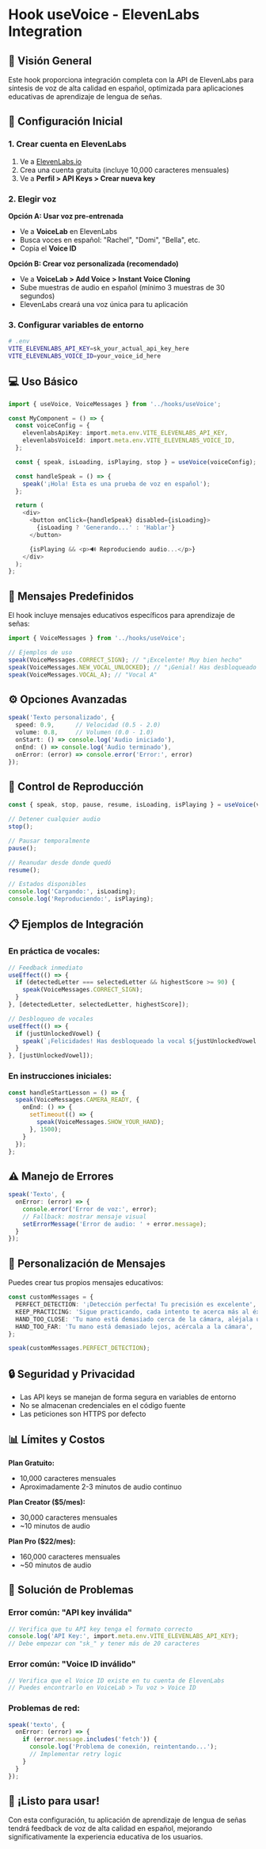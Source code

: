 # Hook useVoice - ElevenLabs Integration

## 🎯 Visión General

Este hook proporciona integración completa con la API de ElevenLabs para síntesis de voz de alta calidad en español, optimizada para aplicaciones educativas de aprendizaje de lengua de señas.

## 🚀 Configuración Inicial

### 1. Crear cuenta en ElevenLabs

1. Ve a [ElevenLabs.io](https://elevenlabs.io)
2. Crea una cuenta gratuita (incluye 10,000 caracteres mensuales)
3. Ve a **Perfil > API Keys > Crear nueva key**

### 2. Elegir voz

**Opción A: Usar voz pre-entrenada**
- Ve a **VoiceLab** en ElevenLabs
- Busca voces en español: "Rachel", "Domi", "Bella", etc.
- Copia el **Voice ID**

**Opción B: Crear voz personalizada (recomendado)**
- Ve a **VoiceLab > Add Voice > Instant Voice Cloning**
- Sube muestras de audio en español (mínimo 3 muestras de 30 segundos)
- ElevenLabs creará una voz única para tu aplicación

### 3. Configurar variables de entorno

```bash
# .env
VITE_ELEVENLABS_API_KEY=sk_your_actual_api_key_here
VITE_ELEVENLABS_VOICE_ID=your_voice_id_here
```

## 💻 Uso Básico

```typescript
import { useVoice, VoiceMessages } from '../hooks/useVoice';

const MyComponent = () => {
  const voiceConfig = {
    elevenlabsApiKey: import.meta.env.VITE_ELEVENLABS_API_KEY,
    elevenlabsVoiceId: import.meta.env.VITE_ELEVENLABS_VOICE_ID,
  };

  const { speak, isLoading, isPlaying, stop } = useVoice(voiceConfig);

  const handleSpeak = () => {
    speak('¡Hola! Esta es una prueba de voz en español');
  };

  return (
    <div>
      <button onClick={handleSpeak} disabled={isLoading}>
        {isLoading ? 'Generando...' : 'Hablar'}
      </button>

      {isPlaying && <p>🔊 Reproduciendo audio...</p>}
    </div>
  );
};
```

## 🎵 Mensajes Predefinidos

El hook incluye mensajes educativos específicos para aprendizaje de señas:

```typescript
import { VoiceMessages } from '../hooks/useVoice';

// Ejemplos de uso
speak(VoiceMessages.CORRECT_SIGN); // "¡Excelente! Muy bien hecho"
speak(VoiceMessages.NEW_VOCAL_UNLOCKED); // "¡Genial! Has desbloqueado una nueva vocal"
speak(VoiceMessages.VOCAL_A); // "Vocal A"
```

## ⚙️ Opciones Avanzadas

```typescript
speak('Texto personalizado', {
  speed: 0.9,      // Velocidad (0.5 - 2.0)
  volume: 0.8,     // Volumen (0.0 - 1.0)
  onStart: () => console.log('Audio iniciado'),
  onEnd: () => console.log('Audio terminado'),
  onError: (error) => console.error('Error:', error)
});
```

## 🔧 Control de Reproducción

```typescript
const { speak, stop, pause, resume, isLoading, isPlaying } = useVoice(voiceConfig);

// Detener cualquier audio
stop();

// Pausar temporalmente
pause();

// Reanudar desde donde quedó
resume();

// Estados disponibles
console.log('Cargando:', isLoading);
console.log('Reproduciendo:', isPlaying);
```

## 📋 Ejemplos de Integración

### En práctica de vocales:

```typescript
// Feedback inmediato
useEffect(() => {
  if (detectedLetter === selectedLetter && highestScore >= 90) {
    speak(VoiceMessages.CORRECT_SIGN);
  }
}, [detectedLetter, selectedLetter, highestScore]);

// Desbloqueo de vocales
useEffect(() => {
  if (justUnlockedVowel) {
    speak(`¡Felicidades! Has desbloqueado la vocal ${justUnlockedVowel.toUpperCase()}`);
  }
}, [justUnlockedVowel]);
```

### En instrucciones iniciales:

```typescript
const handleStartLesson = () => {
  speak(VoiceMessages.CAMERA_READY, {
    onEnd: () => {
      setTimeout(() => {
        speak(VoiceMessages.SHOW_YOUR_HAND);
      }, 1500);
    }
  });
};
```

## ⚠️ Manejo de Errores

```typescript
speak('Texto', {
  onError: (error) => {
    console.error('Error de voz:', error);
    // Fallback: mostrar mensaje visual
    setErrorMessage('Error de audio: ' + error.message);
  }
});
```

## 🎨 Personalización de Mensajes

Puedes crear tus propios mensajes educativos:

```typescript
const customMessages = {
  PERFECT_DETECTION: '¡Detección perfecta! Tu precisión es excelente',
  KEEP_PRACTICING: 'Sigue practicando, cada intento te acerca más al éxito',
  HAND_TOO_CLOSE: 'Tu mano está demasiado cerca de la cámara, aléjala un poco',
  HAND_TOO_FAR: 'Tu mano está demasiado lejos, acércala a la cámara',
};

speak(customMessages.PERFECT_DETECTION);
```

## 🔒 Seguridad y Privacidad

- Las API keys se manejan de forma segura en variables de entorno
- No se almacenan credenciales en el código fuente
- Las peticiones son HTTPS por defecto

## 📊 Límites y Costos

**Plan Gratuito:**
- 10,000 caracteres mensuales
- Aproximadamente 2-3 minutos de audio continuo

**Plan Creator ($5/mes):**
- 30,000 caracteres mensuales
- ~10 minutos de audio

**Plan Pro ($22/mes):**
- 160,000 caracteres mensuales
- ~50 minutos de audio

## 🚨 Solución de Problemas

### Error común: "API key inválida"
```typescript
// Verifica que tu API key tenga el formato correcto
console.log('API Key:', import.meta.env.VITE_ELEVENLABS_API_KEY);
// Debe empezar con "sk_" y tener más de 20 caracteres
```

### Error común: "Voice ID inválido"
```typescript
// Verifica que el Voice ID existe en tu cuenta de ElevenLabs
// Puedes encontrarlo en VoiceLab > Tu voz > Voice ID
```

### Problemas de red:
```typescript
speak('texto', {
  onError: (error) => {
    if (error.message.includes('fetch')) {
      console.log('Problema de conexión, reintentando...');
      // Implementar retry logic
    }
  }
});
```

## 🎉 ¡Listo para usar!

Con esta configuración, tu aplicación de aprendizaje de lengua de señas tendrá feedback de voz de alta calidad en español, mejorando significativamente la experiencia educativa de los usuarios.
